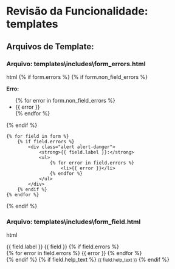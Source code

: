 # Revisão da Funcionalidade: templates

## Arquivos de Template:


### Arquivo: templates\includes\form_errors.html

html
{% if form.errors %}
    {% if form.non_field_errors %}
        <div class="alert alert-danger">
            <strong>Erro:</strong>
            <ul>
                {% for error in form.non_field_errors %}
                    <li>{{ error }}</li>
                {% endfor %}
            </ul>
        </div>
    {% endif %}

    {% for field in form %}
        {% if field.errors %}
            <div class="alert alert-danger">
                <strong>{{ field.label }}:</strong>
                <ul>
                    {% for error in field.errors %}
                        <li>{{ error }}</li>
                    {% endfor %}
                </ul>
            </div>
        {% endif %}
    {% endfor %}
{% endif %}



### Arquivo: templates\includes\form_field.html

html
<div class="mb-3">
    <label for="{{ field.id_for_label }}" class="form-label">{{ field.label }}</label>
    {{ field }}
    {% if field.errors %}
        <div class="invalid-feedback d-block">
            {% for error in field.errors %}
                {{ error }}
            {% endfor %}
        </div>
    {% endif %}
    {% if field.help_text %}
        <small class="form-text text-muted">{{ field.help_text }}</small>
    {% endif %}
</div>

